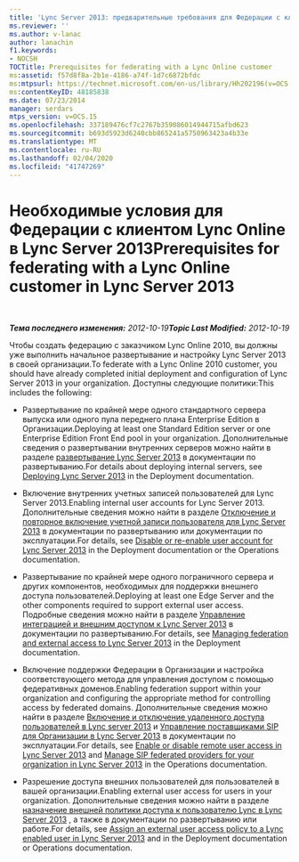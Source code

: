 ```yaml
---
title: 'Lync Server 2013: предварительные требования для Федерации с клиентом Lync Online'
ms.reviewer: ''
ms.author: v-lanac
author: lanachin
f1.keywords:
- NOCSH
TOCTitle: Prerequisites for federating with a Lync Online customer
ms:assetid: f57d8f8a-2b1e-4186-a74f-1d7c6872bfdc
ms:mtpsurl: https://technet.microsoft.com/en-us/library/Hh202196(v=OCS.15)
ms:contentKeyID: 48185838
ms.date: 07/23/2014
manager: serdars
mtps_version: v=OCS.15
ms.openlocfilehash: 337189476cf7c2767b359086014944715afbd623
ms.sourcegitcommit: b693d5923d6240cbb865241a5750963423a4b33e
ms.translationtype: MT
ms.contentlocale: ru-RU
ms.lasthandoff: 02/04/2020
ms.locfileid: "41747269"
---
```

<div data-xmlns="http://www.w3.org/1999/xhtml">

<div class="topic" data-xmlns="http://www.w3.org/1999/xhtml" data-msxsl="urn:schemas-microsoft-com:xslt" data-cs="http://msdn.microsoft.com/en-us/">

<div data-asp="http://msdn2.microsoft.com/asp">

# <a name="prerequisites-for-federating-with-a-lync-online-customer-in-lync-server-2013"></a><span data-ttu-id="e7de6-102">Необходимые условия для Федерации с клиентом Lync Online в Lync Server 2013</span><span class="sxs-lookup"><span data-stu-id="e7de6-102">Prerequisites for federating with a Lync Online customer in Lync Server 2013</span></span>

</div>

<div id="mainSection">

<div id="mainBody">

<span> </span>

<span data-ttu-id="e7de6-103">_**Тема последнего изменения:** 2012-10-19_</span><span class="sxs-lookup"><span data-stu-id="e7de6-103">_**Topic Last Modified:** 2012-10-19_</span></span>

<span data-ttu-id="e7de6-104">Чтобы создать федерацию с заказчиком Lync Online 2010, вы должны уже выполнить начальное развертывание и настройку Lync Server 2013 в своей организации.</span><span class="sxs-lookup"><span data-stu-id="e7de6-104">To federate with a Lync Online 2010 customer, you should have already completed initial deployment and configuration of Lync Server 2013 in your organization.</span></span> <span data-ttu-id="e7de6-105">Доступны следующие политики:</span><span class="sxs-lookup"><span data-stu-id="e7de6-105">This includes the following:</span></span>

  - <span data-ttu-id="e7de6-106">Развертывание по крайней мере одного стандартного сервера выпуска или одного пула переднего плана Enterprise Edition в Организации.</span><span class="sxs-lookup"><span data-stu-id="e7de6-106">Deploying at least one Standard Edition server or one Enterprise Edition Front End pool in your organization.</span></span> <span data-ttu-id="e7de6-107">Дополнительные сведения о развертывании внутренних серверов можно найти в разделе [развертывание Lync Server 2013](lync-server-2013-deploying-lync-server.md) в документации по развертыванию.</span><span class="sxs-lookup"><span data-stu-id="e7de6-107">For details about deploying internal servers, see [Deploying Lync Server 2013](lync-server-2013-deploying-lync-server.md) in the Deployment documentation.</span></span>

  - <span data-ttu-id="e7de6-108">Включение внутренних учетных записей пользователей для Lync Server 2013.</span><span class="sxs-lookup"><span data-stu-id="e7de6-108">Enabling internal user accounts for Lync Server 2013.</span></span> <span data-ttu-id="e7de6-109">Дополнительные сведения можно найти в разделе [Отключение и повторное включение учетной записи пользователя для Lync Server 2013](lync-server-2013-disable-or-re-enable-user-account-for-lync-server.md) в документации по развертыванию или документации по эксплуатации.</span><span class="sxs-lookup"><span data-stu-id="e7de6-109">For details, see [Disable or re-enable user account for Lync Server 2013](lync-server-2013-disable-or-re-enable-user-account-for-lync-server.md) in the Deployment documentation or the Operations documentation.</span></span>

  - <span data-ttu-id="e7de6-110">Развертывание по крайней мере одного пограничного сервера и других компонентов, необходимых для поддержки внешнего доступа пользователей.</span><span class="sxs-lookup"><span data-stu-id="e7de6-110">Deploying at least one Edge Server and the other components required to support external user access.</span></span> <span data-ttu-id="e7de6-111">Подробные сведения можно найти в разделе [Управление интеграцией и внешним доступом к Lync Server 2013](lync-server-2013-managing-federation-and-external-access-to-lync-server-2013.md) в документации по развертыванию.</span><span class="sxs-lookup"><span data-stu-id="e7de6-111">For details, see [Managing federation and external access to Lync Server 2013](lync-server-2013-managing-federation-and-external-access-to-lync-server-2013.md) in the Deployment documentation.</span></span>

  - <span data-ttu-id="e7de6-112">Включение поддержки Федерации в Организации и настройка соответствующего метода для управления доступом с помощью федеративных доменов.</span><span class="sxs-lookup"><span data-stu-id="e7de6-112">Enabling federation support within your organization and configuring the appropriate method for controlling access by federated domains.</span></span> <span data-ttu-id="e7de6-113">Дополнительные сведения можно найти в разделе [Включение и отключение удаленного доступа пользователей в Lync server 2013](lync-server-2013-enable-or-disable-remote-user-access.md) и [Управление поставщиками SIP для Организации в Lync Server 2013](lync-server-2013-manage-sip-federated-providers-for-your-organization.md) в документации по эксплуатации.</span><span class="sxs-lookup"><span data-stu-id="e7de6-113">For details, see [Enable or disable remote user access in Lync Server 2013](lync-server-2013-enable-or-disable-remote-user-access.md) and [Manage SIP federated providers for your organization in Lync Server 2013](lync-server-2013-manage-sip-federated-providers-for-your-organization.md) in the Operations documentation.</span></span>

  - <span data-ttu-id="e7de6-114">Разрешение доступа внешних пользователей для пользователей в вашей организации.</span><span class="sxs-lookup"><span data-stu-id="e7de6-114">Enabling external user access for users in your organization.</span></span> <span data-ttu-id="e7de6-115">Дополнительные сведения можно найти в разделе [назначение внешней политики доступа к пользователю Lync в Lync Server 2013](lync-server-2013-assign-an-external-user-access-policy-to-a-lync-enabled-user.md) , а также в документации по развертыванию или работе.</span><span class="sxs-lookup"><span data-stu-id="e7de6-115">For details, see [Assign an external user access policy to a Lync enabled user in Lync Server 2013](lync-server-2013-assign-an-external-user-access-policy-to-a-lync-enabled-user.md) and in the Deployment documentation or Operations documentation.</span></span>

</div>

<span> </span>

</div>

</div>

</div>

